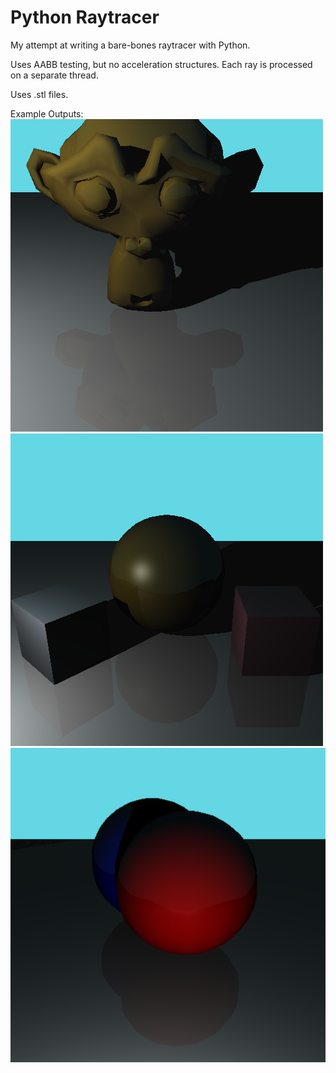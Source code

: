 # Python Raytracer

My attempt at writing a bare-bones raytracer with Python.

Uses AABB testing, but no acceleration structures. Each ray is processed on a separate thread.

Uses .stl files.

Example Outputs:
![Alt text](PresentationImages/06h16.png "Suzanne")
![Alt text](PresentationImages/09h01.png)
![Alt text](PresentationImages/Ideal_Specular_Reflection.PNG "Ideal Specular Reflection")
